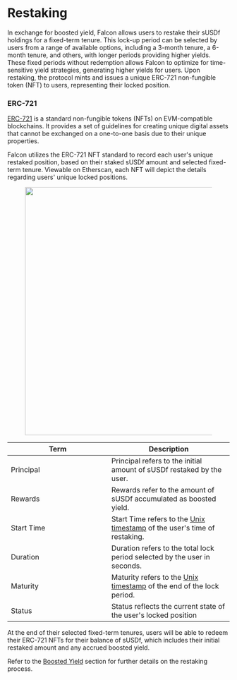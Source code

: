# Restaking

In exchange for boosted yield, Falcon allows users to restake their sUSDf holdings for a fixed-term tenure. This lock-up period can be selected by users from a range of available options, including a 3-month tenure, a 6-month tenure, and others, with longer periods providing higher yields. These fixed periods without redemption allows Falcon to optimize for time-sensitive yield strategies, generating higher yields for users. Upon restaking, the protocol mints and issues a unique ERC-721 non-fungible token (NFT) to users, representing their locked position.

### ERC-721

[ERC-721](https://ethereum.org/en/developers/docs/standards/tokens/erc-721/) is a standard non-fungible tokens (NFTs) on EVM-compatible blockchains. It provides a set of guidelines for creating unique digital assets that cannot be exchanged on a one-to-one basis due to their unique properties.

Falcon utilizes the ERC-721 NFT standard to record each user's unique restaked position, based on their staked sUSDf amount and selected fixed-term tenure. Viewable on Etherscan, each NFT will depict the details regarding users' unique locked positions.&#x20;

<figure><img src=".gitbook/assets/Screenshot 2025-04-16 at 11.29.53 AM (1).png" alt="" width="563"><figcaption></figcaption></figure>

<table><thead><tr><th width="212">Term</th><th>Description</th></tr></thead><tbody><tr><td>Principal</td><td>Principal refers to the initial amount of sUSDf restaked by the user.</td></tr><tr><td>Rewards</td><td>Rewards refer to the amount of sUSDf accumulated as boosted yield.</td></tr><tr><td>Start Time</td><td>Start Time refers to the <a href="https://www.unixtimestamp.com/">Unix timestamp</a> of the user's time of restaking.</td></tr><tr><td>Duration</td><td>Duration refers to the total lock period selected by the user in seconds.</td></tr><tr><td>Maturity</td><td>Maturity refers to the <a href="https://www.unixtimestamp.com/">Unix timestamp</a> of the end of the lock period.</td></tr><tr><td>Status</td><td>Status reflects the current state of the user's locked position </td></tr></tbody></table>

At the end of their selected fixed-term tenures, users will be able to redeem their ERC-721 NFTs for their balance of sUSDf, which includes their initial restaked amount and any accrued boosted yield.

Refer to the [Boosted Yield](resources/app-guide/navigating-the-earn-tab/boosted-yield/) section for further details on the restaking process.

